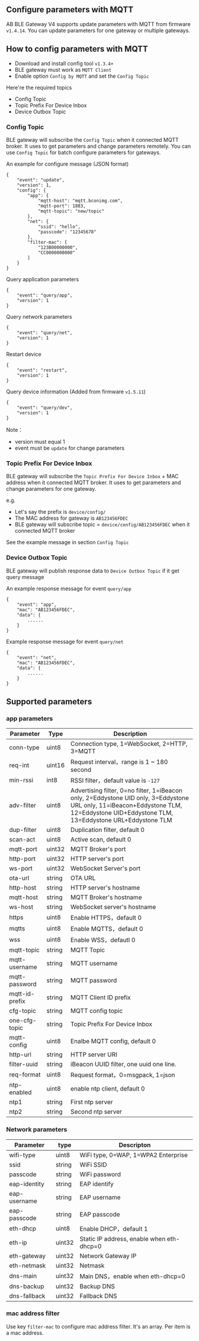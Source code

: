 ## Configure parameters with MQTT


AB BLE Gateway V4 supports update parameters with MQTT from firmware `v1.4.14`. You can update parameters for one gateway or multiple gateways.

## How to config parameters with MQTT

* Download and install config tool `v1.3.4+`
* BLE gateway must work as `MQTT Client`
* Enable option `Config by MQTT` and set the `Config Topic`

Here're the required topics

* Config Topic 
* Topic Prefix For Device Inbox
* Device Outbox Topic

### Config Topic

BLE gateway will subscribe the `Config Topic` when it connected MQTT broker. It uses to get parameters and change parameters remotely. You can use `Config Topic` for batch configure parameters for gateways.

An example for configure message (JSON format)

```
{
    "event": "update",
    "version": 1,
    "config": {
        "app": {
            "mqtt-host": "mqtt.bconimg.com",
            "mqtt-port": 1883,
            "mqtt-topic": "new/topic"
        },
        "net": {
            "ssid": "hello",
            "passcode": "12345678"
        },
        "filter-mac": [
            "123B00000000",
            "CC0000000000"
        ]
    }
}
```

Query application parameters

```
{
    "event": "query/app",
    "version": 1
}
```

Query network parameters

```
{
    "event": "query/net",
    "version": 1
}
```

Restart device

```
{
    "event": "restart",
    "version": 1
}
```

Query device information (Added from firmware `v1.5.11`)

```
{
    "event": "query/dev",
    "version": 1
}
```
Note：

* version must equal 1
* event must be `update` for change parameters

### Topic Prefix For Device Inbox

BLE gateway will subscribe the `Topic Prefix For Device Inbox` + MAC address when it connected MQTT broker. It uses to get parameters and change parameters for one gateway.

e.g.

* Let's say the prefix is `device/config/`
* The MAC address for gateway is `AB123456FDEC`
* BLE gateway will subscribe topic = `device/config/AB123456FDEC` when it connected MQTT broker

See the example message in section `Config Topic`

### Device Outbox Topic

BLE gateway will publish response data to `Device Outbox Topic` if it get query message

An example response message for event `query/app`

```
{
    "event": "app",
    "mac": "AB123456FDEC",
    "data": {
        ......
    }
}
```

Example response message for event `query/net`

```
{
    "event": "net",
    "mac": "AB123456FDEC",
    "data": {
        ......
    }
}
```

## Supported parameters

### app parameters

| Parameter           |  Type        | Description         |
| -------------- | ------------ | ------------ |
| conn-type      |       uint8  | Connection type, 1=WebSocket, 2=HTTP, 3=MQTT |
| req-int        |       uint16 | Request interval，range is 1 ~ 180 second
| min-rssi       |       int8   | RSSI filter，default value is `-127`
| adv-filter     |       uint8  | Advertising filter, 0=no filter, 1=iBeacon only, 2=Eddystone UID only, 3=Eddystone URL only, 11=iBeacon+Eddystone TLM, 12=Eddystone UID+Eddystone TLM, 13=Eddystone URL+Eddystone TLM
| dup-filter     |       uint8  | Duplication filter, default 0
| scan-act       |       uint8  | Active scan, default 0
| mqtt-port |            uint32 | MQTT Broker's port
| http-port |            uint32 | HTTP server's port
| ws-port |              uint32 | WebSocket Server's port
| ota-url |              string | OTA URL 
| http-host |            string | HTTP server's hostname
| mqtt-host |            string | MQTT Broker's hostname
| ws-host |              string | WebSocket server's hostname
| https |                uint8  | Enable HTTPS，default 0 
| mqtts |                uint8  | Enable MQTTS，default 0
| wss |                  uint8  | Enable WSS，defautl 0  
| mqtt-topic |           string | MQTT Topic 
| mqtt-username |        string | MQTT username 
| mqtt-password |        string | MQTT password 
| mqtt-id-prefix |       string | MQTT Client ID prefix
| cfg-topic |            string | MQTT config topic
| one-cfg-topic |            string | Topic Prefix For Device Inbox
| mqtt-config |          uint8  | Enalbe MQTT config, default 0
| http-url |             string | HTTP server URI 
| filter-uuid |          string | iBeacon UUID filter, one uuid one line.
| req-format |           uint8  | Request format，0=msgpack, 1=json
| ntp-enabled |          uint8  | enable ntp client, default 0 
| ntp1 |                 string | First ntp server
| ntp2 |                 string | Second ntp server

### Network parameters

| Parameter      |  type        | Descripton         |
| -------------- | ------------ | ------------ |
| wifi-type |            uint8  | WiFi type, 0=WAP, 1=WPA2 Enterprise   
| ssid |                 string | WiFi SSID
| passcode |             string | WiFi password
| eap-identity |         string | EAP identify  
| eap-username |         string | EAP username  
| eap-passcode |         string | EAP passcode  
| eth-dhcp |             uint8  | Enable DHCP，default 1   
| eth-ip |               uint32 | Static IP address, enable when eth-dhcp=0
| eth-gateway |          uint32 | Network Gateway IP
| eth-netmask |          uint32 | Netmask 
| dns-main |             uint32 | Main DNS，enable when eth-dhcp=0
| dns-backup |           uint32 | Backup DNS 
| dns-fallback |         uint32 | Fallback DNS  

### mac address filter

Use key `filter-mac` to configure mac address filter. It's an array. Per item is a mac address.
